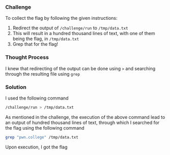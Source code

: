 ### Challenge

To collect the flag by following the given instructions:
1. Redirect the output of `/challenge/run` to `/tmp/data.txt`
2. This will result in a hundred thousand lines of text, with one of them being the flag, in `/tmp/data.txt`
3. Grep that for the flag!

### Thought Process

I knew that redirecting of the output can be done using `>` and searching through the resulting file using `grep`

### Solution

I used the following command
```bash
/challenge/run > /tmp/data.txt
```
As mentioned in the challenge, the execution of the above command lead to an output of hundred thousand lines of text, through which I searched for the flag using the following command
```bash
grep "pwn.college" /tmp/data.txt
```
Upon execution, I got the flag
